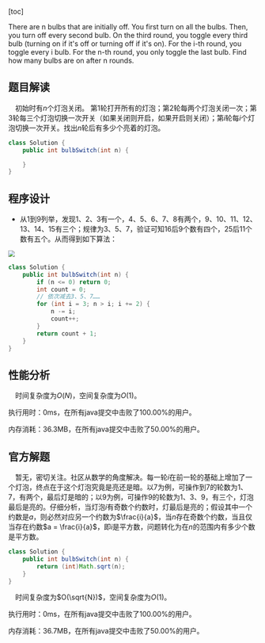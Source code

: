 [toc]

There are n bulbs that are initially off. You first turn on all the bulbs. Then, you turn off every second bulb. On the third round, you toggle every third bulb (turning on if it's off or turning off if it's on). For the i-th round, you toggle every i bulb. For the n-th round, you only toggle the last bulb. Find how many bulbs are on after n rounds.



## 题目解读

&emsp;初始时有$n$个灯泡关闭。 第$1$轮打开所有的灯泡；第$2$轮每两个灯泡关闭一次；第$3$轮每三个灯泡切换一次开关（如果关闭则开启，如果开启则关闭）；第$i$轮每$i$个灯泡切换一次开关。找出$n$轮后有多少个亮着的灯泡。

```java
class Solution {
    public int bulbSwitch(int n) {

    }
}
```

## 程序设计

* 从$1$到$9$列举，发现$1$、$2$、$3$有一个，$4$、$5$、$6$、$7$、$8$有两个，$9$、$10$、$11$、$12$、$13$、$14$、$15$有三个；规律为$3$、$5$、$7$，验证可知$16$后$9$个数有四个，$25$后$11$个数有五个。从而得到如下算法：

<img src="..\images\#319.png" style="zoom:80%;" />

```java
class Solution {
    public int bulbSwitch(int n) {
        if (n <= 0) return 0;
        int count = 0;
        // 依次减去3、5、7……
        for (int i = 3; n > i; i += 2) {
            n -= i;
            count++;
        }
        return count + 1;
    }
}
```

## 性能分析

&emsp;时间复杂度为$O(N)$，空间复杂度为$O(1)$。

执行用时：0ms，在所有java提交中击败了100.00%的用户。

内存消耗：36.3MB，在所有java提交中击败了50.00%的用户。

## 官方解题

&emsp;暂无，密切关注。社区从数学的角度解决。每一轮$i$在前一轮的基础上增加了一个灯泡，终点在于这个灯泡究竟是亮还是暗。以$7$为例，可操作到$7$的轮数为$1$、$7$，有两个，最后灯是暗的；以$9$为例，可操作$9$的轮数为$1$、$3$、$9$，有三个，灯泡最后是亮的。仔细分析，当灯泡$i$有奇数个约数时，灯最后是亮的；假设其中一个约数是$a$，则必然对应另一个约数为$\frac{i}{a}$，当$n$存在奇数个约数，当且仅当存在约数$a = \frac{i}{a}$，即$i$是平方数，问题转化为在$n$的范围内有多少个数是平方数。

```java
class Solution {
    public int bulbSwitch(int n) {
        return (int)Math.sqrt(n);
    }
}
```

&emsp;时间复杂度为$O(\sqrt{N})$，空间复杂度为$O(1)$。

执行用时：0ms，在所有java提交中击败了100.00%的用户。

内存消耗：36.7MB，在所有java提交中击败了50.00%的用户。